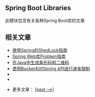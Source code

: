 ## Spring Boot Libraries

此模块包含有关各种Spring Boot库的文章

## 相关文章

+ [使用Spring的ShedLock指南](docs/使用Spring的ShedLock指南.md)
+ [Spring Web库Problem指南](docs/SpringWeb库Problem指南.md)
+ [在Java中生成条形码和二维码](docs/在Java中生成条形码和二维码.md)
+ [使用Bucket4j对Spring API进行速率限制](docs/使用Bucket4j对SpringAPI进行速率限制.md)
+ []()
+ []()

- 更多文章： [[next -->]](../spring-boot-libraries-2/README.md)